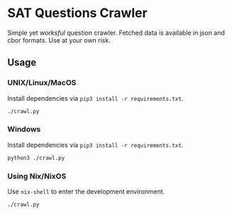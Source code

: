 # SAT Questions Crawler

Simple yet _worksful_ question crawler.
Fetched data is available in json and cbor formats.
Use at your own risk.

## Usage

### UNIX/Linux/MacOS

Install dependencies via `pip3 install -r requirements.txt`.

```sh
./crawl.py
```

### Windows

Install dependencies via `pip3 install -r requirements.txt`.

```sh
python3 ./crawl.py
```

### Using Nix/NixOS

Use `nix-shell` to enter the development environment.

```sh
./crawl.py
```
